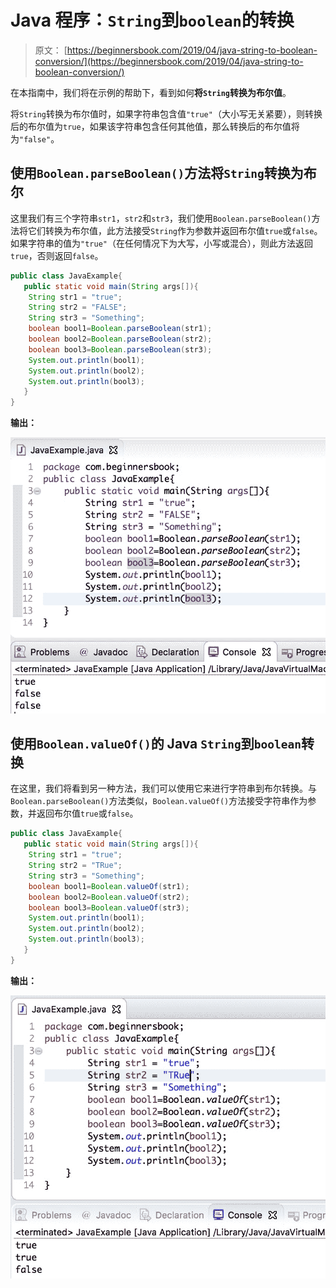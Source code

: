 # Java 程序：`String`到`boolean`的转换

> 原文： [https://beginnersbook.com/2019/04/java-string-to-boolean-conversion/](https://beginnersbook.com/2019/04/java-string-to-boolean-conversion/)

在本指南中，我们将在示例的帮助下，看到如何**将`String`转换为布尔值**。

将`String`转换为布尔值时，如果字符串包含值`"true"`（大小写无关紧要），则转换后的布尔值为`true`，如果该字符串包含任何其他值，那么转换后的布尔值将为`"false"`。

## 使用`Boolean.parseBoolean()`方法将`String`转换为布尔

这里我们有三个字符串`str1`，`str2`和`str3`，我们使用`Boolean.parseBoolean()`方法将它们转换为布尔值，此方法接受`String`作为参数并返回布尔值`true`或`false`。如果字符串的值为`"true"`（在任何情况下为大写，小写或混合），则此方法返回`true`，否则返回`false`。

```java
public class JavaExample{  
   public static void main(String args[]){  
	String str1 = "true";  
	String str2 = "FALSE";  
	String str3 = "Something";  
	boolean bool1=Boolean.parseBoolean(str1);  
	boolean bool2=Boolean.parseBoolean(str2);  
	boolean bool3=Boolean.parseBoolean(str3);  
	System.out.println(bool1);  
	System.out.println(bool2);  
	System.out.println(bool3);  
   }
}
```

**输出：**

![Java String to Boolean conversion](img/b618d289f28aa75e3e487b72c5934466.jpg)

## 使用`Boolean.valueOf()`的 Java `String`到`boolean`转换

在这里，我们将看到另一种方法，我们可以使用它来进行字符串到布尔转换。与`Boolean.parseBoolean()`方法类似，`Boolean.valueOf()`方法接受字符串作为参数，并返回布尔值`true`或`false`。

```java
public class JavaExample{  
   public static void main(String args[]){  
	String str1 = "true";  
	String str2 = "TRue";  
	String str3 = "Something";  
	boolean bool1=Boolean.valueOf(str1);  
	boolean bool2=Boolean.valueOf(str2);  
	boolean bool3=Boolean.valueOf(str3);  
	System.out.println(bool1);  
	System.out.println(bool2);  
	System.out.println(bool3);  
   }
}
```

**输出：**

![Java String to boolean example](img/e2300bc9dbfe6a70f5b723d7187a2d6b.jpg)
